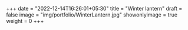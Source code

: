 +++
date = "2022-12-14T16:26:01+05:30"
title = "Winter lantern"
draft = false
image = "img/portfolio/WinterLantern.jpg"
showonlyimage = true
weight = 0
+++